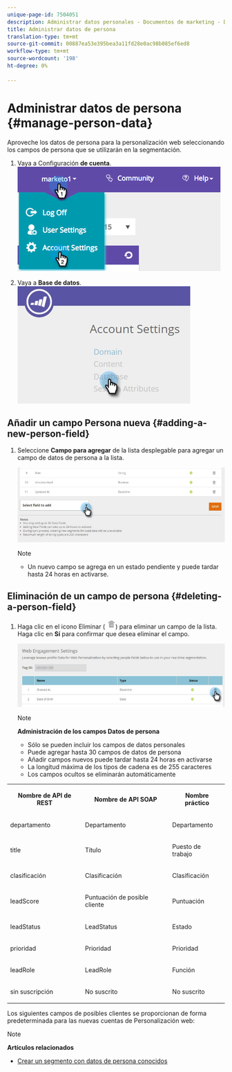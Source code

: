 ```yaml
---
unique-page-id: 7504051
description: Administrar datos personales - Documentos de marketing - Documentación del producto
title: Administrar datos de persona
translation-type: tm+mt
source-git-commit: 00887ea53e395bea3a11fd28e0ac98b085ef6ed8
workflow-type: tm+mt
source-wordcount: '198'
ht-degree: 0%

---
```



# Administrar datos de persona {#manage-person-data}

Aproveche los datos de persona para la personalización web seleccionando los campos de persona que se utilizarán en la segmentación.

1. Vaya a Configuración **de cuenta**.\
   ![](assets/image2015-5-7-15-3a17-3a23.png)

1. Vaya a **Base de datos**.\
   ![](assets/account-settings-dropdown-database.jpg)

## Añadir un campo Persona nueva {#adding-a-new-person-field}

1. Seleccione **Campo para agregar** de la lista desplegable para agregar un campo de datos de persona a la lista.

   ![](assets/add-a-person-field-hand.jpg)

   >[!NOTE]
   >
   >
   >    
   >    
   >    * Un nuevo campo se agrega en un estado pendiente y puede tardar hasta 24 horas en activarse.


## Eliminación de un campo de persona {#deleting-a-person-field}

1. Haga clic en el icono Eliminar ( ![—](assets/image2015-3-24-13-3a45-3a56.png)) para eliminar un campo de la lista. Haga clic en **Sí** para confirmar que desea eliminar el campo.

   ![](assets/web-engagement-settings-delete.jpg)

   >[!NOTE]
   >
   >**Administración de los campos Datos de persona**
   >
   >    
   >    
   >    * Sólo se pueden incluir los campos de datos personales
   >    * Puede agregar hasta 30 campos de datos de persona
   >    * Añadir campos nuevos puede tardar hasta 24 horas en activarse
   >    * La longitud máxima de los tipos de cadena es de 255 caracteres
   >    * Los campos ocultos se eliminarán automáticamente


<table> 
 <tbody> 
  <tr> 
   <th><p>Nombre de API de REST</p></th> 
   <th><p>Nombre de API SOAP</p></th> 
   <th><p>Nombre práctico</p></th> 
  </tr> 
  <tr> 
   <td><p>departamento</p></td> 
   <td><p>Departamento</p></td> 
   <td><p>Departamento</p></td> 
  </tr> 
  <tr> 
   <td><p>title</p></td> 
   <td><p>Título</p></td> 
   <td><p>Puesto de trabajo</p></td> 
  </tr> 
  <tr> 
   <td><p>clasificación</p></td> 
   <td><p>Clasificación</p></td> 
   <td><p>Clasificación</p></td> 
  </tr> 
  <tr> 
   <td><p>leadScore</p></td> 
   <td><p>Puntuación de posible cliente</p></td> 
   <td><p>Puntuación</p></td> 
  </tr> 
  <tr> 
   <td><p>leadStatus</p></td> 
   <td><p>LeadStatus</p></td> 
   <td><p>Estado</p></td> 
  </tr> 
  <tr> 
   <td><p>prioridad</p></td> 
   <td><p>Prioridad</p></td> 
   <td><p>Prioridad</p></td> 
  </tr> 
  <tr> 
   <td><p>leadRole</p></td> 
   <td><p>LeadRole</p></td> 
   <td><p>Función</p></td> 
  </tr> 
  <tr> 
   <td><p>sin suscripción</p></td> 
   <td><p>No suscrito</p></td> 
   <td><p>No suscrito</p></td> 
  </tr> 
 </tbody> 
</table>

Los siguientes campos de posibles clientes se proporcionan de forma predeterminada para las nuevas cuentas de Personalización web:

>[!NOTE]
>
>**Artículos relacionados**
>
>* [Crear un segmento con datos de persona conocidos](create-a-segment-using-known-person-data.md)

>



